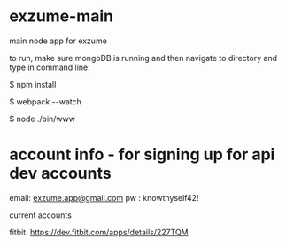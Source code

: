 # exzume-main
main node app for exzume

to run, make sure mongoDB is running and then navigate to directory and type in command line:

$ npm install

$ webpack --watch

$ node ./bin/www

# account info - for signing up for api dev accounts

email: exzume.app@gmail.com
pw   : knowthyself42!

current accounts

fitbit: https://dev.fitbit.com/apps/details/227TQM
